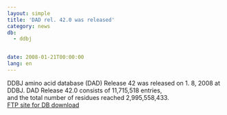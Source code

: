 ```yaml
---
layout: simple
title: 'DAD rel. 42.0 was released'
category: news
db:
  - ddbj


date: 2008-01-21T00:00:00
lang: en
---
```


DDBJ amino acid database (DAD) Release 42 was released on 1. 8, 2008 at DDBJ. DAD Release 42.0 consists of 11,715,518 entries,<br> and the total number of residues reached 2,995,558,433.<br><a href="/services/index-e.html ">FTP site for DB download</a>
